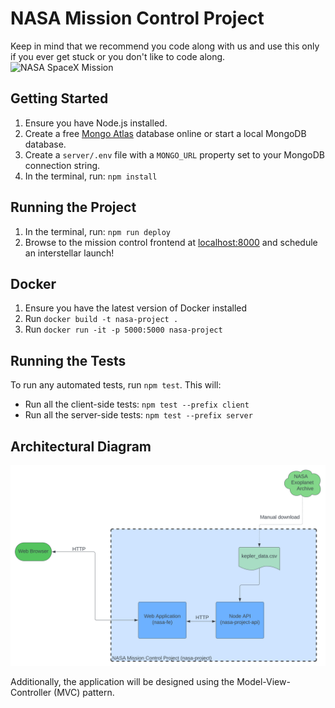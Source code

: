 # NASA Mission Control Project

Keep in mind that we recommend you code along with us and use this only if you ever get stuck or you don't like to code along.
![NASA SpaceX Mission](https://images.unsplash.com/photo-1711919711600-3f064b155796?w=500&auto=format&fit=crop&q=60&ixlib=rb-4.0.3&ixid=M3wxMjA3fDB8MHxzZWFyY2h8Mnx8c3BhY2V4fGVufDB8fDB8fHww)

## Getting Started

1. Ensure you have Node.js installed.
2. Create a free [Mongo Atlas](https://www.mongodb.com/atlas/database) database online or start a local MongoDB database.
3. Create a `server/.env` file with a `MONGO_URL` property set to your MongoDB connection string.
4. In the terminal, run: `npm install`

## Running the Project

1. In the terminal, run: `npm run deploy`
2. Browse to the mission control frontend at [localhost:8000](http://localhost:8000) and schedule an interstellar launch!

## Docker

1. Ensure you have the latest version of Docker installed
2. Run `docker build -t nasa-project .`
3. Run `docker run -it -p 5000:5000 nasa-project`

## Running the Tests

To run any automated tests, run `npm test`. This will:

- Run all the client-side tests: `npm test --prefix client`
- Run all the server-side tests: `npm test --prefix server`

## Architectural Diagram
![Architectural diagram for the project](https://raw.githubusercontent.com/JSulley/nasa-project/a8f3528f38bda501eb085018c63c55a69dd1231e/images/architectural-diagram.svg)

Additionally, the application will be designed using the Model-View-Controller (MVC) pattern.
